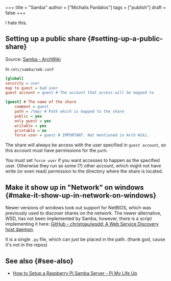 +++
title = "Samba"
author = ["Michalis Pardalos"]
tags = ["publish"]
draft = false
+++

I hate this.


## Setting up a public share {#setting-up-a-public-share}

Source: [Samba - ArchWiki](https://wiki.archlinux.org/title/samba#Creating_an_anonymous_share)

In `/etc/samba/smb.conf`

```cfg
[global]
security = user
map to guest = bad user
guest account = guest # The account that access will be mapped to

[guest] # The name of the share
    comment = guest
    path = /tmp/ # Path which is mapped to the share
    public = yes
    only guest = yes
    writable = yes
    printable = no
    force user = guest # IMPORTANT. Not mentioned in Arch Wiki.
```

The share will always be access with the user specified in `guest account`, so this account must have permissions for the `path`.

You must set `force user` if you want accesses to happen as the specified user. Otherwise they run as some (?) other account, which might not have write (or even read) permission to the directory where the share is located.


## Make it show up in "Network" on windows {#make-it-show-up-in-network-on-windows}

Newer versions of windows took out support for NetBIOS, which was previously used to discover shares on the network. The newer alternative, WSD, has not been implemented by Samba, however, there is a script implementing it here: [GitHub - christgau/wsdd: A Web Service Discovery host daemon](https://github.com/christgau/wsdd).

It is a single `.py` file, which can just be placed in the path. (thank god, cause it's not in the repos)


## See also {#see-also}

-   [How to Setup a Raspberry Pi Samba Server - Pi My Life Up](https://pimylifeup.com/raspberry-pi-samba/)
